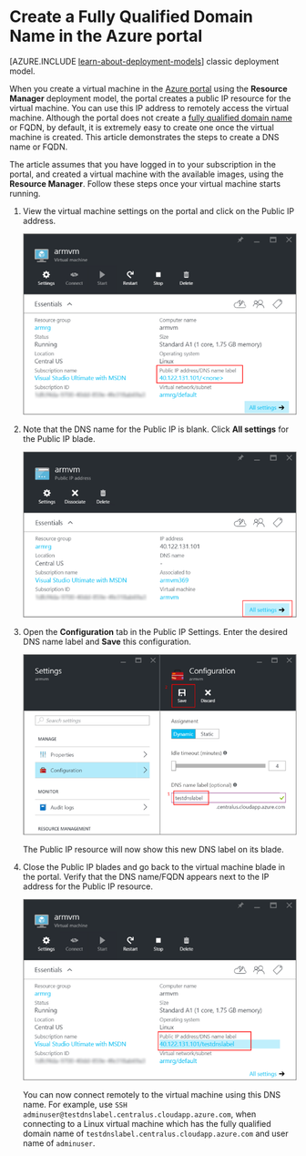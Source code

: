 <properties
   pageTitle="Create FQDN for a VM in Azure portal | Microsoft Azure"
   description="Learn how to create a Fully Qualified Domain Name or FQDN for a Resource Manager based virtual machine in the Azure portal."
   services="virtual-machines"
   documentationCenter=""
   authors="dsk-2015"
   manager="timlt"
   editor="tysonn"
   tags="azure-resource-manager"/>

<tags
   ms.service="virtual-machines"
   ms.devlang="na"
   ms.topic="article"
   ms.tgt_pltfrm="na"
   ms.workload="infrastructure-services"
   ms.date="01/19/2016"
   ms.author="dkshir"/>

# Create a Fully Qualified Domain Name in the Azure portal

[AZURE.INCLUDE [learn-about-deployment-models](../../includes/learn-about-deployment-models-rm-include.md)] classic deployment model.


When you create a virtual machine in the [Azure portal](https://portal.azure.com) using the **Resource Manager** deployment model, the portal creates a public IP resource for the virtual machine. You can use this IP address to remotely access the virtual machine. Although the portal does not create a [fully qualified domain name](https://en.wikipedia.org/wiki/Fully_qualified_domain_name) or FQDN, by default, it is extremely easy to create one once the virtual machine is created. This article demonstrates the steps to create a DNS name or FQDN.

The article assumes that you have logged in to your subscription in the portal, and created a virtual machine with the available images, using the **Resource Manager**. Follow these steps once your virtual machine starts running.

1.  View the virtual machine settings on the portal and click on the Public IP address.

    ![locate ip resource](media/virtual-machines-create-fqdn-on-portal/locatePublicIP.PNG)

2.  Note that the DNS name for the Public IP is blank. Click **All settings** for the Public IP blade.

    ![settings ip](media/virtual-machines-create-fqdn-on-portal/settingsIP.PNG)

3.  Open the **Configuration** tab in the Public IP Settings. Enter the desired DNS name label and **Save** this configuration.

    ![enter dns name label](media/virtual-machines-create-fqdn-on-portal/dnsNameLabel.PNG)

    The Public IP resource will now show this new DNS label on its blade.

4.  Close the Public IP blades and go back to the virtual machine blade in the portal. Verify that the DNS name/FQDN appears next to the IP address for the Public IP resource.

    ![FQDN is created](media/virtual-machines-create-fqdn-on-portal/fqdnCreated.PNG)


    You can now connect remotely to the virtual machine using this DNS name. For example, use `SSH adminuser@testdnslabel.centralus.cloudapp.azure.com`, when connecting to a Linux virtual machine which has the fully qualified domain name of `testdnslabel.centralus.cloudapp.azure.com` and user name of `adminuser`.
